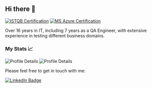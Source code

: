 ## Hi there 👋

[![ISTQB Certification](https://www.gasq.org/logo_15939_1_1.png)](https://www.gasq.org/en/registration/expert/19d72354-1eff-4253-a2c0-e463bb44b330.htm)
[![MS Azure Certification](https://images.credly.com/size/100x100/images/be8fcaeb-c769-4858-b567-ffaaa73ce8cf/image.png)](https://www.credly.com/badges/4ad6bf41-808f-4746-9538-eb41720fa2d5/linked_in)

Over 16 years in IT, including 7 years as a QA Engineer, with extensive experience in testing different business domains.

### My Stats 📈

<p align="left">
  <img src="https://github-readme-stats-sigma-five.vercel.app/api?username=magister-aleks&show_icons=true&theme=transparent" alt="Profile Details">
  <img src="https://github-readme-stats-sigma-five.vercel.app/api/top-langs/?username=magister-aleks&show_icons=true&theme=transparent" alt="Profile Details">
</p>

Please feel free to get in touch with me:

  <a href="https://www.linkedin.com/in/aleksmorzeev">
    <img src="https://img.shields.io/badge/LinkedIn-blue?style=for-the-badge&logo=linkedin&logoColor=white" alt="LinkedIn Badge">
  </a>
